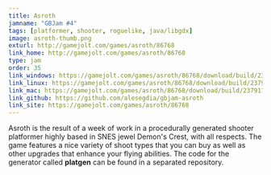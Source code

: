```yaml
---
title: Asroth
jamname: "GBJam #4"
tags: [platformer, shooter, roguelike, java/libgdx]
image: asroth-thumb.png
exturl: http://gamejolt.com/games/asroth/86768
link_home: http://gamejolt.com/games/asroth/86768
type: jam
order: 35
link_windows: https://gamejolt.com/games/asroth/86768/download/build/237911
link_linux: https://gamejolt.com/games/asroth/86768/download/build/237911
link_mac: https://gamejolt.com/games/asroth/86768/download/build/237911
link_github: https://github.com/alesegdia/gbjam-asroth
link_site: https://gamejolt.com/games/asroth/86768
---
```


Asroth is the result of a week of work in a procedurally
generated shooter platformer highly based in SNES jewel Demon's Crest,
with all respects. The game features a nice variety of shoot types that you
can buy as well as other upgrades that enhance your flying abilities. The code for the generator
called **platgen** can be found in a separated repository.
